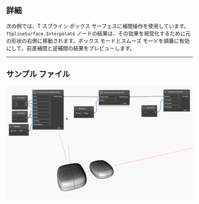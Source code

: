 ## 詳細
次の例では、T スプライン ボックス サーフェスに補間操作を使用しています。`TSplineSurface.Interpolate` ノードの結果は、その効果を視覚化するために元の形状の右側に移動されます。ボックス モードとスムーズ モードを順番に有効にして、前進補間と逆補間の結果をプレビューします。
___
## サンプル ファイル

![TSplineSurface.Interpolate](./Autodesk.DesignScript.Geometry.TSpline.TSplineSurface.Interpolate_img.gif)
